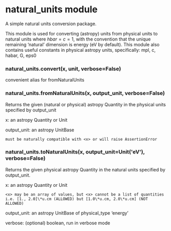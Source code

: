# natural_units module

A simple natural units conversion package.

This module is used for converting (astropy) units from physical units
to natural units where $hbar=c=1$, with the convention that the unique
remaining ‘natural’ dimension is energy (eV by default).
This module also contains useful constants in physical astropy units,
specifically: mpl, c, habar, G, eps0


### natural_units.convert(x, unit, verbose=False)
convenient alias for fromNaturalUnits


### natural_units.fromNaturalUnits(x, output_unit, verbose=False)
Returns the given (natural or physical) astropy Quantity in the physical units specified by output_unit

x: an astropy Quantity or Unit

output_unit: an astropy UnitBase

    must be naturally compatible with <x> or will raise AssertionError


### natural_units.toNaturalUnits(x, output_unit=Unit('eV'), verbose=False)
Returns the given physical astropy Quantity in the natural units specified by output_unit.

x: an astropy Quantity or Unit

    <x> may be an array of values, but <x> cannot be a list of quantities
    i.e. [1., 2.0]\*u.cm (ALLOWED) but [1.0\*u.cm, 2.0\*u.cm] (NOT ALLOWED)

output_unit: an astropy UnitBase of physical_type ‘energy’

verbose: (optional) boolean, run in verbose mode
